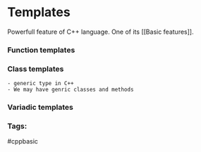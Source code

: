 # Templates
Powerfull feature of C++ language. One of its [[Basic features]]. 


### Function templates 
### Class templates
	- generic type in C++ 
	- We may have genric classes and methods 
	
### Variadic templates
	
### Tags: 
#cppbasic
